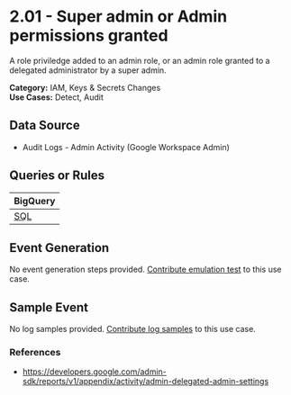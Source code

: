 # 2.01 - Super admin or Admin permissions granted
A role priviledge added to an admin role, or an admin role granted to a delegated administrator by a super admin.


**Category:** IAM, Keys & Secrets Changes
</br>
**Use Cases:** Detect, Audit
</br>

## Data Source
- Audit Logs - Admin Activity (Google Workspace Admin)


## Queries or Rules
BigQuery |
--- |
[SQL](../../sql/2_01_super_admin_or_admin_permissions_granted.sql) |

## Event Generation
No event generation steps provided. [Contribute emulation test](../../CONTRIBUTING.md) to this use case.

## Sample Event
No log samples provided. [Contribute log samples](../../CONTRIBUTING.md) to this use case.


### References
- https://developers.google.com/admin-sdk/reports/v1/appendix/activity/admin-delegated-admin-settings
    
